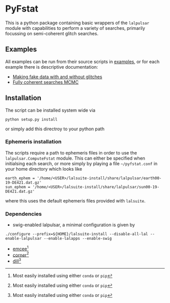 # PyFstat

This is a python package containing basic wrappers of the `lalpulsar` module
with capabilities to perform a variety of searches, primarily focussing on
semi-coherent glitch searches.

## Examples

All examples can be run from their source scripts in [examples](examples), or
for each example there is descriptive documentation:

* [Making fake data with and without glitches](docs/make_fake_data.md)
* [Fully coherent searches MCMC](docs/fully_coherent_search.md)

## Installation

The script can be installed system wide via
```
python setup.py install
```
or simply add this directroy to your python path

### Ephemeris installation

The scripts require a path to ephemeris files in order to use the
`lalpulsar.ComputeFstat` module. This can either be specified when initialsing
each search, or more simply by playing a file `~/pyfstat.conf` in your home
directory which looks like

```
earth_ephem = '/home/<USER>/lalsuite-install/share/lalpulsar/earth00-19-DE421.dat.gz'
sun_ephem = '/home/<USER>/lalsuite-install/share/lalpulsar/sun00-19-DE421.dat.gz'
```

where this uses the default ephemeris files provided with `lalsuite`.

### Dependencies

* swig-enabled lalpulsar, a minimal configuration is given by

```
./configure --prefix=${HOME}/lalsuite-install --disable-all-lal --enable-lalpulsar --enable-lalapps --enable-swig
```

* [emcee](http://dan.iel.fm/emcee/current/)[^1]
* [corner](https://pypi.python.org/pypi/corner/)[^1]
* [dill](https://pypi.python.org/pypi/dill)[^1]

[^1]: Most easily installed using either `conda` or `pip`

